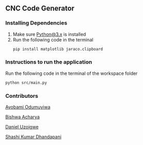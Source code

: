 ## CNC Code Generator

### Installing Dependencies
1. Make sure Python@3.x is installed
2. Run the following code in the terminal
    ```sh
    pip install matplotlib jaraco.clipboard
    ```

### Instructions to run the application
Run the following code in the terminal of the workspace folder
```sh
python src/main.py
```

### Contributors
[Ayobami Odumuyiwa]()

[Bishwa Acharya](https://github.com/bishwa221)

[Daniel Uzoigwe](https://github.com/DanOU123)

[Shashi Kumar Dhandapani](https://github.com/shashik5/cnc-code-generator)
